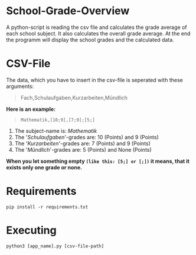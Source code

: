 # School-Grade-Overview

A python-script is reading the csv file and calculates the grade average of each school subject. It also calculates the overall grade average.
At the end the programm will display the school grades and the calculated data.

# CSV-File

The data, which you have to insert in the csv-file is seperated with these arguments:

> Fach,Schulaufgaben,Kurzarbeiten,Mündlich

__Here is an example:__
    
> `Mathematik,[10;9],[7;9];[5;]`
    
1. The subject-name is: *Mathematik*
2. The '*Schulaufgaben*'-grades are: 10 (Points) and 9 (Points)
3. The '*Kurzarbeiten*'-grades are: 7 (Points) and 9 (Points)
4. The '*Mündlich*'-grades are: 5 (Points) and None (Points)

__When you let something empty `(like this: [5;] or [;])`  it means, that it exists only one grade or none.__


# Requirements

    pip install -r requirements.txt


# Executing

    python3 [app_name].py [csv-file-path]
